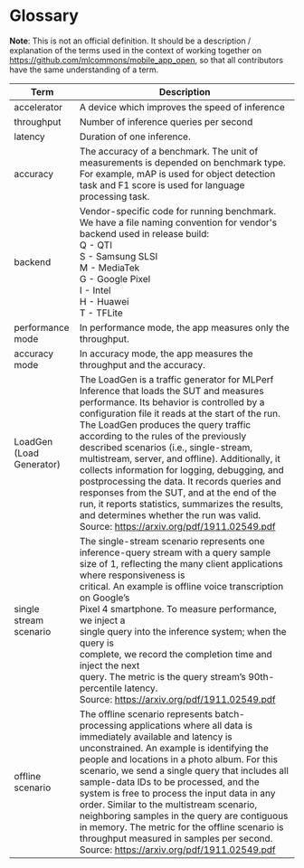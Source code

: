 # Glossary

**Note**: This is not an official definition. It should be a description /
explanation of the terms used in the context of working together
on https://github.com/mlcommons/mobile_app_open, so that all contributors have
the same understanding of a term.

| Term                     | Description                                                                                                                                                                                                                                                                                                                                                                                                                                                                                                                                                                                                                                                          |
|--------------------------|----------------------------------------------------------------------------------------------------------------------------------------------------------------------------------------------------------------------------------------------------------------------------------------------------------------------------------------------------------------------------------------------------------------------------------------------------------------------------------------------------------------------------------------------------------------------------------------------------------------------------------------------------------------------|
| accelerator              | A device which improves the speed of inference                                                                                                                                                                                                                                                                                                                                                                                                                                                                                                                                                                                                                       |
| throughput               | Number of inference queries per second                                                                                                                                                                                                                                                                                                                                                                                                                                                                                                                                                                                                                               |
| latency                  | Duration of one inference.                                                                                                                                                                                                                                                                                                                                                                                                                                                                                                                                                                                                                                           |
| accuracy                 | The accuracy of a benchmark. The unit of measurements is depended on benchmark type.<br>For example, mAP is used for object detection task and F1 score is used for language processing task.                                                                                                                                                                                                                                                                                                                                                                                                                                                                        |
| backend                  | Vendor-specific code for running benchmark.<br>We have a file naming convention for vendor's backend used in release build:<br>Q - QTI<br>S - Samsung SLSI<br>M - MediaTek<br>G - Google Pixel<br>I - Intel<br>H - Huawei<br>T - TFLite                                                                                                                                                                                                                                                                                                                                                                                                                              |
| performance mode         | In performance mode, the app measures only the throughput.                                                                                                                                                                                                                                                                                                                                                                                                                                                                                                                                                                                                           |
| accuracy mode            | In accuracy mode, the app measures the throughput and the accuracy.                                                                                                                                                                                                                                                                                                                                                                                                                                                                                                                                                                                                  |
| LoadGen (Load Generator) | The LoadGen is a traffic generator for MLPerf Inference that loads the SUT and measures performance. Its behavior is controlled by a configuration file it reads at the start of the run. The LoadGen produces the query traffic according to the rules of the previously described scenarios (i.e., single-stream, multistream, server, and offline). Additionally, it collects information for logging, debugging, and postprocessing the data. It records queries and responses from the SUT, and at the end of the run, it reports statistics, summarizes the results, and determines whether the run was valid.<br>Source: https://arxiv.org/pdf/1911.02549.pdf |
| single stream scenario   | The single-stream scenario represents one<br>inference-query stream with a query sample size of 1, reflecting the many client applications where responsiveness is<br>critical. An example is offline voice transcription on Google’s<br>Pixel 4 smartphone. To measure performance, we inject a<br>single query into the inference system; when the query is<br>complete, we record the completion time and inject the next<br>query. The metric is the query stream’s 90th-percentile latency.<br>Source: https://arxiv.org/pdf/1911.02549.pdf                                                                                                                     |
| offline scenario         | The offline scenario represents batch-processing applications where all data is immediately available and latency is unconstrained. An example is identifying the people and locations in a photo album. For this scenario, we send a single query that includes all sample-data IDs to be processed, and the system is free to process the input data in any order. Similar to the multistream scenario, neighboring samples in the query are contiguous in memory. The metric for the offline scenario is throughput measured in samples per second.<br>Source: https://arxiv.org/pdf/1911.02549.pdf                                                               |
